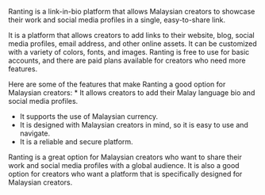 Ranting is a link-in-bio platform that allows Malaysian creators to showcase their work and social media profiles in a single, easy-to-share link.

It is a platform that allows creators to add links to their website, blog, social media profiles, email address, and other online assets. It can be customized with a variety of colors, fonts, and images. Ranting is free to use for basic accounts, and there are paid plans available for creators who need more features.

Here are some of the features that make Ranting a good option for Malaysian creators: * It allows creators to add their Malay language bio and social media profiles. 

- It supports the use of Malaysian currency. 
- It is designed with Malaysian creators in mind, so it is easy to use and navigate. 
- It is a reliable and secure platform.

Ranting is a great option for Malaysian creators who want to share their work and social media profiles with a global audience. It is also a good option for creators who want a platform that is specifically designed for Malaysian creators.
